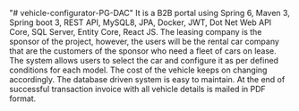 "# vehicle-configurator-PG-DAC" It is a B2B portal using Spring 6, Maven 3, Spring boot 3, REST API, MySQL8, JPA, Docker, JWT, Dot Net Web API Core, SQL Server, Entity Core, React JS. The leasing company is the sponsor of the project, however, the users will be the rental car company that are the customers of the sponsor who need a fleet of cars on lease. The system allows users to select the car and configure it as per defined conditions for each model. The cost of the vehicle keeps on changing accordingly. The database driven system is easy to maintain. At the end of successful transaction invoice with all vehicle details is mailed in PDF format.
